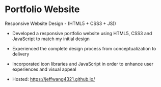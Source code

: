 # Portfolio Website
Responsive Website Design - (HTML5 + CSS3 + JS))

- Developed a responsive portfolio website using HTML5, CSS3 and JavaScript to match my initial design

- Experienced the complete design process from conceptualization to delivery

- Incorporated icon libraries and JavaScript in order to enhance user experiences and visual appeal

- Hosted: https://jeffwang4321.github.io/
